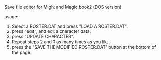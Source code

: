 Save file editor for Might and Magic book2 (DOS version).

usage:
  1. Select a ROSTER.DAT and press "LOAD A ROSTER.DAT".
  2. press "edit", and edit a character data.
  3. press "UPDATE CHARACTER".
  4. Repeat steps 2 and 3 as many times as you like.
  5. press the "SAVE THE MODIFIED ROSTER.DAT" button at the bottom of the page.
